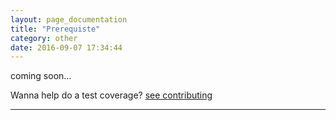 ```yaml
---
layout: page_documentation
title: "Prerequiste"
category: other
date: 2016-09-07 17:34:44
---
```




coming soon...

Wanna help do a test coverage? [see contributing]()



---